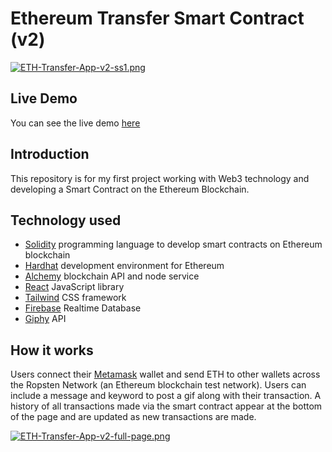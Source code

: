 # Ethereum Transfer Smart Contract (v2)
[![ETH-Transfer-App-v2-ss1.png](https://i.postimg.cc/j2sXv9ft/ETH-Transfer-App-v2-ss1.png)](https://postimg.cc/tZMW4BDM)

## Live Demo
You can see the live demo [here](http://eth-transfer-app-v2.stevenparra.digital/)

## Introduction
This repository is for my first project working with Web3 technology and developing a Smart Contract on the Ethereum Blockchain.

## Technology used

- [Solidity](https://soliditylang.org/) programming language to develop smart contracts on Ethereum blockchain 
- [Hardhat](https://hardhat.org/) development environment for Ethereum
- [Alchemy](https://alchemy.com/) blockchain API and node service
- [React](https://reactjs.org/) JavaScript library
- [Tailwind](https://tailwindcss.com/) CSS framework 
- [Firebase](https://firebase.google.com/) Realtime Database
- [Giphy](https://developers.giphy.com/) API

## How it works

Users connect their [Metamask](https://metamask.io/) wallet and send ETH to other wallets across the Ropsten Network (an Ethereum blockchain test network). Users can include a message and keyword to post a gif along with their transaction. A history of all transactions made via the smart contract appear at the bottom of the page and are updated as new transactions are made.

[![ETH-Transfer-App-v2-full-page.png](https://i.postimg.cc/y6PnW1qd/ETH-Transfer-App-v2-full-page.png)](https://postimg.cc/DmS1MKwk)

